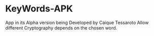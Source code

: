 # KeyWords-APK
App in its Alpha version being Developed by Caique Tessaroto Allow different Cryptography depends on the chosen word.
